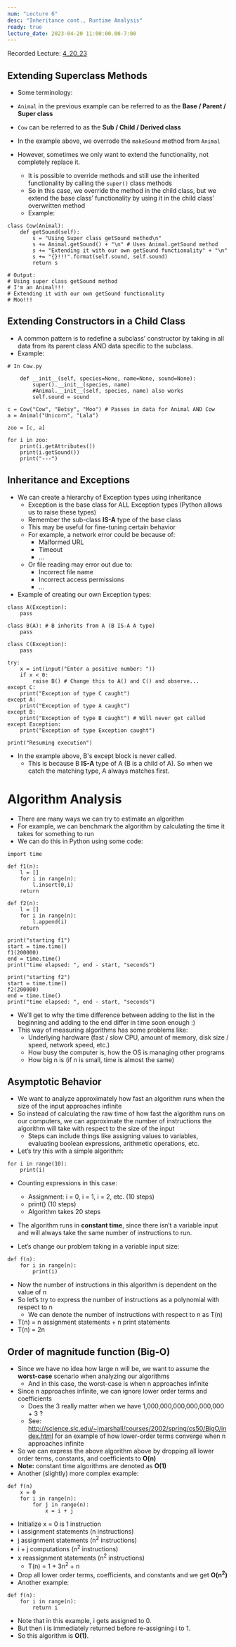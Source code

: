 ```yaml
---
num: "Lecture 6"
desc: "Inheritance cont., Runtime Analysis"
ready: true
lecture_date: 2023-04-20 11:00:00.00-7:00
---
```


Recorded Lecture: [4_20_23](https://drive.google.com/file/d/1xNb_O5tJBC4YGQOa-USvzThtd_1v5np6/view?usp=sharing)

## Extending Superclass Methods

* Some terminology:

* `Animal` in the previous example can be referred to as the <b>Base / Parent / Super class</b>
* `Cow` can be referred to as the <b>Sub / Child / Derived class</b>
* In the example above, we overrode the `makeSound` method from `Animal`
* However, sometimes we only want to extend the functionality, not completely replace it.
	* It is possible to override methods and still use the inherited functionality by calling the `super()` class methods
	* So in this case, we override the method in the child class, but we extend the base class’ functionality by using it in the child class’ overwritten method
	* Example:

```
class Cow(Animal):
	def getSound(self):
		s = "Using Super class getSound method\n"
		s += Animal.getSound() + "\n" # Uses Animal.getSound method
		s += "Extending it with our own getSound functionality" + "\n"
		s += "{}!!!".format(self.sound, self.sound)
		return s

# Output:
# Using super class getSound method
# I'm an Animal!!!
# Extending it with our own getSound functionality
# Moo!!!
```

## Extending Constructors in a Child Class

* A common pattern is to redefine a subclass’ constructor by taking in all data from its parent class AND data specific to the subclass.
* Example:

```
# In Cow.py

    def __init__(self, species=None, name=None, sound=None):
		super().__init__(species, name)
		#Animal.__init__(self, species, name) also works
		self.sound = sound
```
```
c = Cow("Cow", "Betsy", "Moo") # Passes in data for Animal AND Cow
a = Animal("Unicorn", "Lala")

zoo = [c, a]

for i in zoo:
	print(i.getAttributes())
	print(i.getSound())
	print("---")
```

## Inheritance and Exceptions

* We can create a hierarchy of Exception types using inheritance
	* Exception is the base class for ALL Exception types (Python allows us to raise these types)
	* Remember the sub-class **IS-A** type of the base class
	* This may be useful for fine-tuning certain behavior
	* For example, a network error could be because of:    
		* Malformed URL
		* Timeout
		* ...
	* Or file reading may error out due to:
		* Incorrect file name
		* Incorrect access permissions
		* ...
* Example of creating our own Exception types:

```
class A(Exception):
	pass

class B(A): # B inherits from A (B IS-A A type)
	pass

class C(Exception):
	pass

try:
	x = int(input("Enter a positive number: "))
	if x < 0:
		raise B() # Change this to A() and C() and observe...
except C:
	print("Exception of type C caught")
except A:
	print("Exception of type A caught")
except B:
	print("Exception of type B caught") # Will never get called
except Exception:
	print("Exception of type Exception caught")

print("Resuming execution")
```

* In the example above, B's except block is never called.
	* This is because B **IS-A** type of A (B is a child of A). So when we catch the matching type, A always matches first.

# Algorithm Analysis

* There are many ways we can try to estimate an algorithm
* For example, we can benchmark the algorithm by calculating the time it takes for something to run
* We can do this in Python using some code:

```
import time

def f1(n):
	l = []
	for i in range(n):
		l.insert(0,i)
	return

def f2(n):
	l = []
	for i in range(n):
		l.append(i)
	return

print("starting f1")
start = time.time()
f1(200000)
end = time.time()
print("time elapsed: ", end - start, "seconds")

print("starting f2")
start = time.time()
f2(200000)
end = time.time()
print("time elapsed: ", end - start, "seconds")
```

* We’ll get to why the time difference between adding to the list in the beginning and adding to the end differ in time soon enough :)
* This way of measuring algorithms has some problems like:
	* Underlying hardware (fast / slow CPU, amount of memory, disk size / speed, network speed, etc.)
	* How busy the computer is, how the OS is managing other programs
	* How big n is (if n is small, time is almost the same)

## Asymptotic Behavior

* We want to analyze approximately how fast an algorithm runs when the size of the input approaches infinite
* So instead of calculating the raw time of how fast the algorithm runs on our computers, we can approximate the number of instructions the algorithm will take with respect to the size of the input
	* Steps can include things like assigning values to variables, evaluating boolean expressions, arithmetic operations, etc.
* Let’s try this with a simple algorithm:

```
for i in range(10):
	print(i)
```

* Counting expressions in this case:
	* Assignment: i = 0, i = 1, i = 2, etc. (10 steps)
	* print() (10 steps)
	* Algorithm takes 20 steps

* The algorithm runs in **constant time**, since there isn’t a variable input and will always take the same number of instructions to run.
* Let’s change our problem taking in a variable input size:

```
def f(n):
	for i in range(n):
		print(i)
```

* Now the number of instructions in this algorithm is dependent on the value of n
* So let’s try to express the number of instructions as a polynomial with respect to n
	* We can denote the number of instructions with respect to n as T(n)
* T(n) = n assignment statements + n print statements
* T(n) = 2n

## Order of magnitude function (Big-O)
* Since we have no idea how large n will be, we want to assume the **worst-case** scenario when analyzing our algorithms
	* And in this case, the worst-case is when n approaches infinite
* Since n approaches infinite, we can ignore lower order terms and coefficients
	* Does the 3 really matter when we have 1,000,000,000,000,000,000 + 3 ?
	* See: <http://science.slc.edu/~jmarshall/courses/2002/spring/cs50/BigO/index.html> for an example of how lower-order terms converge when n approaches infinite
* So we can express the above algorithm above by dropping all lower order terms, constants, and coefficients to **O(n)**
* **Note:** constant time algorithms are denoted as **O(1)**
* Another (slightly) more complex example:

```
def f(n)
	x = 0
	for i in range(n):
		for j in range(n):
			x = i + j
```

* Initialize x = 0 is 1 instruction
* i assignment statements (n instructions)
* j assignment statements (n<sup>2</sup> instructions)
* i + j computations (n<sup>2</sup> instructions)
* x reassignment statements (n<sup>2</sup> instructions)
	* T(n) = 1 + 3n<sup>2</sup> + n
* Drop all lower order terms, coefficients, and constants and we get **O(n<sup>2</sup>)**
* Another example:

```
def f(n):
    for i in range(n):
        return i
```

* Note that in this example, i gets assigned to 0.
* But then i is immediately returned before re-assigning i to 1.
* So this algorithm is **O(1)**.